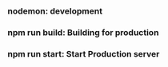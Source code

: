 ### nodemon: development
### npm run build: Building for production
### npm run start: Start Production server